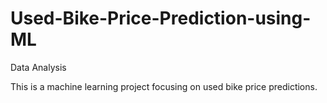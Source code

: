 # Used-Bike-Price-Prediction-using-ML
Data Analysis 

This is a machine learning project focusing on used bike price predictions.
